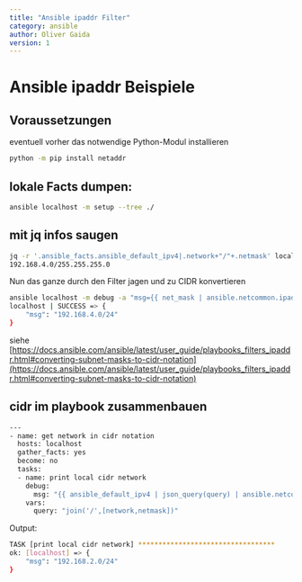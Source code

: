 ```yaml
---
title: "Ansible ipaddr Filter"
category: ansible
author: Oliver Gaida
version: 1
---
```


# Ansible ipaddr Beispiele

## Voraussetzungen

eventuell vorher das notwendige Python-Modul installieren

```bash
python -m pip install netaddr
```

## lokale Facts dumpen:

```bash
ansible localhost -m setup --tree ./
```

## mit jq infos saugen

```bash
jq -r '.ansible_facts.ansible_default_ipv4|.network+"/"+.netmask' localhost
192.168.4.0/255.255.255.0
```

Nun das ganze durch den Filter jagen und zu CIDR konvertieren

<!--{% raw %} -->

```bash
ansible localhost -m debug -a "msg={{ net_mask | ansible.netcommon.ipaddr('net') }}" -e net_mask=$(jq -r '.ansible_facts.ansible_default_ipv4|.network+"/"+.netmask' localhost)
localhost | SUCCESS => {
    "msg": "192.168.4.0/24"
}
```

<!--{% endraw %} -->

siehe [https://docs.ansible.com/ansible/latest/user_guide/playbooks_filters_ipaddr.html#converting-subnet-masks-to-cidr-notation](https://docs.ansible.com/ansible/latest/user_guide/playbooks_filters_ipaddr.html#converting-subnet-masks-to-cidr-notation)

## cidr im playbook zusammenbauen

<!--{% raw %} -->

```bash
---
- name: get network in cidr notation
  hosts: localhost
  gather_facts: yes
  become: no
  tasks:
  - name: print local cidr network
    debug:
      msg: "{{ ansible_default_ipv4 | json_query(query) | ansible.netcommon.ipaddr('net') }}"
    vars: 
      query: "join('/',[network,netmask])"
```

<!--{% endraw %} -->

Output:

```bash
TASK [print local cidr network] **********************************
ok: [localhost] => {
    "msg": "192.168.2.0/24"
}
```